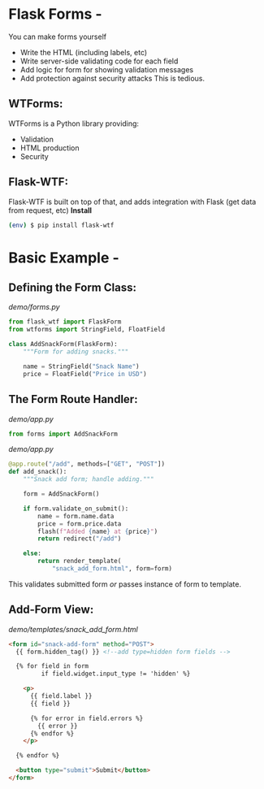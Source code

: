 # Flask Forms - 

You can make forms yourself
- Write the HTML (including labels, etc)
- Write server-side validating code for each field
- Add logic for form for showing validation messages
- Add protection against security attacks
This is tedious.

## WTForms:
WTForms is a Python library providing:
- Validation
- HTML production
- Security

## Flask-WTF:
Flask-WTF is built on top of that, and adds integration with Flask (get data from request, etc)
**Install**
```bash
(env) $ pip install flask-wtf
```

# Basic Example -

## Defining the Form Class:
_demo/forms.py_
```python
from flask_wtf import FlaskForm
from wtforms import StringField, FloatField

class AddSnackForm(FlaskForm):
    """Form for adding snacks."""

    name = StringField("Snack Name")
    price = FloatField("Price in USD")
```

## The Form Route Handler:
_demo/app.py_
```python
from forms import AddSnackForm
```

_demo/app.py_
```python
@app.route("/add", methods=["GET", "POST"])
def add_snack():
    """Snack add form; handle adding."""

    form = AddSnackForm()

    if form.validate_on_submit():
        name = form.name.data
        price = form.price.data
        flash(f"Added {name} at {price}")
        return redirect("/add")

    else:
        return render_template(
            "snack_add_form.html", form=form)
```
This validates submitted form *or* passes instance of form to template.

## Add-Form View:
*demo/templates/snack_add_form.html*
```html
<form id="snack-add-form" method="POST">
  {{ form.hidden_tag() }} <!--add type=hidden form fields -->

  {% for field in form
         if field.widget.input_type != 'hidden' %}

    <p>
      {{ field.label }}
      {{ field }}

      {% for error in field.errors %}
        {{ error }}
      {% endfor %}
    </p>

  {% endfor %}

  <button type="submit">Submit</button>
</form>
```
